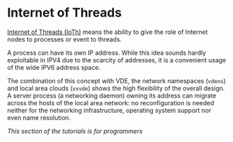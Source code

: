 Internet of Threads
====

[Internet of Threads (IoTh)](/ideas/ioth.md) means the ability to give the role of Internet nodes to
processes or event to threads.

A process can have its own IP address. While this idea sounds hardly exploitable in IPV4 due to the scarcity of
addresses, it is a convenient usage of the wide IPV6 address space.

The combination of this concept with VDE, the network namespaces (`vdens`) and local area clouds (`vxvde`)
shows the high flexibility of the overall design. A server process (a networking daemon) owning its address
can migrate across the hosts of the local area network: no reconfiguration is needed neither for the
networking infrastructure, operating system support nor even name resolution.

_This section of the tutorials is for programmers_
